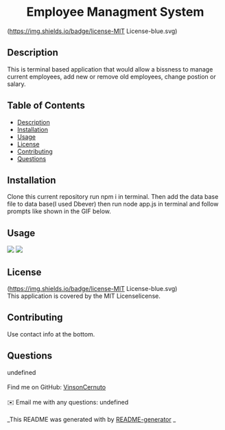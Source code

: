 
  <h1 align="center">Employee Managment System</h1>
    
  (https://img.shields.io/badge/license-MIT License-blue.svg)<br />
  
  ## Description
   This is terminal based application that would allow a bissness to manage current employees, add new or remove old employees, change postion or salary.
  
   ## Table of Contents
  - [Description](#description)
  - [Installation](#installation)
  - [Usage](#usage)
  - [License](#license)
  - [Contributing](#contributing)
  - [Questions](#questions)
  
  ## Installation
  Clone this current repository run npm i in terminal. Then add the data base file to data base(I used Dbever) then run node app.js in terminal and follow prompts like shown in the GIF below.  
  
  ## Usage
  <img src="Employee_Management_System\assets\media\schema.png">

  <img src="Employee_Management_System\assets\media\functionality.gif">
  
  ## License
  (https://img.shields.io/badge/license-MIT License-blue.svg)
  <br />
  This application is covered by the MIT Licenselicense. 
  
  ## Contributing
  Use contact info at the bottom.
  
  ## Questions
  undefined<br />
  <br />
  Find me on GitHub: [VinsonCernuto](https://github.com/VinsonCernuto)<br />
  <br />
  ✉️ Email me with any questions: undefined<br /><br />
  _This README was generated with by [README-generator](https://github.com/VinsonCernuto/Good-ReadME) _
      